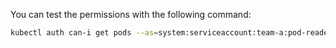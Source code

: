 You can test the permissions with the following command:

```bash
kubectl auth can-i get pods --as=system:serviceaccount:team-a:pod-reader
```